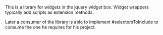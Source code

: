 This is a library for widgets in the jquery widget box.
Widget wrappers typically add scripts as extension methods.

Later a consumer of the library is able to implement #selectorsToInclude 
to consume the one he requires for his project.
 
